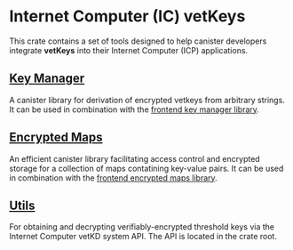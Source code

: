 # Internet Computer (IC) vetKeys

This crate contains a set of tools designed to help canister developers integrate **vetKeys** into their Internet Computer (ICP) applications.

## [Key Manager](https://docs.rs/ic-vetkeys/latest/key_manager/struct.KeyManager.html)
A canister library for derivation of encrypted vetkeys from arbitrary strings. It can be used in combination with the [frontend key manager library](https://5lfyp-mqaaa-aaaag-aleqa-cai.icp0.io/classes/_dfinity_vetkeys_key_manager.KeyManager.html).

## [Encrypted Maps](https://docs.rs/ic-vetkeys/latest/encrypted_maps/struct.EncryptedMaps.html)
An efficient canister library facilitating access control and encrypted storage for a collection of maps contatining key-value pairs. It can be used in combination with the [frontend encrypted maps library](https://5lfyp-mqaaa-aaaag-aleqa-cai.icp0.io/classes/_dfinity_vetkeys_encrypted_maps.EncryptedMaps.html).

## [Utils](https://docs.rs/ic-vetkeys/latest/)
For obtaining and decrypting verifiably-encrypted threshold keys via the Internet Computer vetKD system API. The API is located in the crate root.
